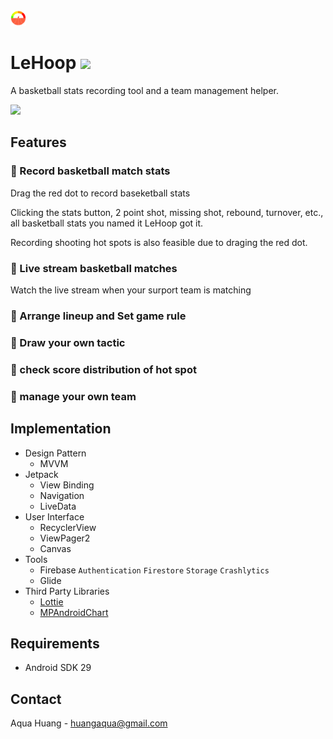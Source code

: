 <img width="5%" src="https://github.com/WETcore/HoopHelper/blob/main/screenshots/hoop_logo.png"/>

# LeHoop [<img src="https://img.shields.io/badge/version-1.1.1-orange"/>](https://play.google.com/store/apps/details?id=com.aqua.hoophelper)

A basketball stats recording tool and a team management helper.

[<img width="20%" src="https://play.google.com/intl/en_us/badges/static/images/badges/en_badge_web_generic.png"/>](https://play.google.com/store/apps/details?id=com.aqua.hoophelper)

## Features
### :basketball: Record basketball match stats
Drag the red dot to record baseketball stats

Clicking the stats button, 2 point shot, missing shot, rebound, turnover, etc., all basketball stats you named it LeHoop got it.

Recording shooting hot spots is also feasible due to draging the red dot.

### :basketball: Live stream basketball matches
Watch the live stream when your surport team is matching
### :basketball: Arrange lineup and Set game rule
### :basketball: Draw your own tactic
### :basketball: check score distribution of hot spot
### :basketball: manage your own team

## Implementation
* Design Pattern
  * MVVM
* Jetpack
  * View Binding
  * Navigation
  * LiveData
* User Interface
  * RecyclerView
  * ViewPager2
  * Canvas
* Tools
  * Firebase `Authentication` `Firestore` `Storage` `Crashlytics`
  * Glide
* Third Party Libraries
  * [Lottie](https://github.com/airbnb/lottie-android)
  * [MPAndroidChart](https://github.com/PhilJay/MPAndroidChart)

## Requirements
* Android SDK 29

## Contact
Aqua Huang - huangaqua@gmail.com
